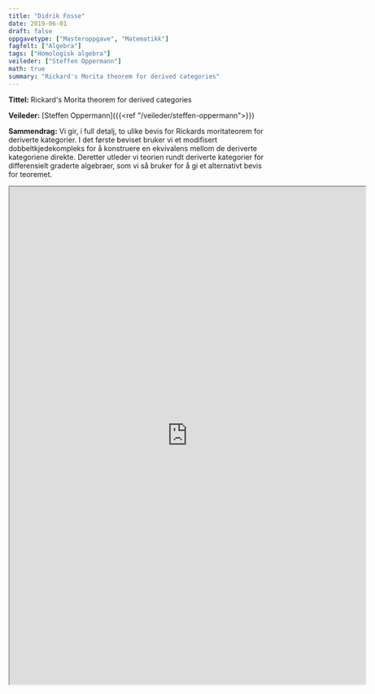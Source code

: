 ```yaml
---
title: "Didrik Fosse"
date: 2019-06-01
draft: false
oppgavetype: ["Masteroppgave", "Matematikk"]
fagfelt: ["Algebra"]
tags: ["Homologisk algebra"]
veileder: ["Steffen Oppermann"]
math: true
summary: "Rickard's Morita theorem for derived categories"
---
```


**Tittel:** Rickard's Morita theorem for derived categories

**Veileder:** [Steffen Oppermann]({{<ref "/veileder/steffen-oppermann">}}) 

**Sammendrag:** Vi gir, i full detalj, to ulike bevis for Rickards moritateorem for deriverte kategorier. I det første beviset bruker vi et modifisert dobbeltkjedekompleks for å konstruere en ekvivalens mellom de deriverte kategoriene direkte. Deretter utleder vi teorien rundt deriverte kategorier for differensielt graderte algebraer, som vi så bruker for å gi et alternativt bevis for teoremet.

<iframe src="https://drive.google.com/file/d/1M28HO5tUbeWDcX4kqMWoVfD3qMLjHx2w/preview" width="700" height="980" allow="autoplay"></iframe>
